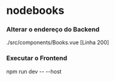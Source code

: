 # nodebooks

### Alterar o endereço do Backend

./src/components/Books.vue [Linha 200]

### Executar o Frontend

npm run dev -- --host
